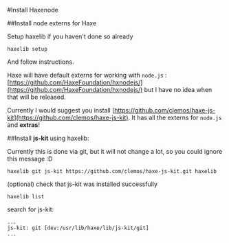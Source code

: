 #Install Haxenode
  

##Install node externs for Haxe

Setup haxelib if you haven't done so already
    
```
haxelib setup
```   
And follow instructions.


Haxe will have default externs for working with `node.js` : [https://github.com/HaxeFoundation/hxnodejs/](https://github.com/HaxeFoundation/hxnodejs/) but I have no idea when that will be released.

Currently I would suggest you install
[https://github.com/clemos/haxe-js-kit](https://github.com/clemos/haxe-js-kit).
It has all the externs for `node.js` and **extras**!


##Install **js-kit** using haxelib:

Currently this is done via git, but it will not change a lot, so you could ignore this message :D

```
haxelib git js-kit https://github.com/clemos/haxe-js-kit.git haxelib
```

(optional) check that js-kit was installed successfully

```
haxelib list
```

search for js-kit:

```
...
js-kit: git [dev:/usr/lib/haxe/lib/js-kit/git]
...
```

